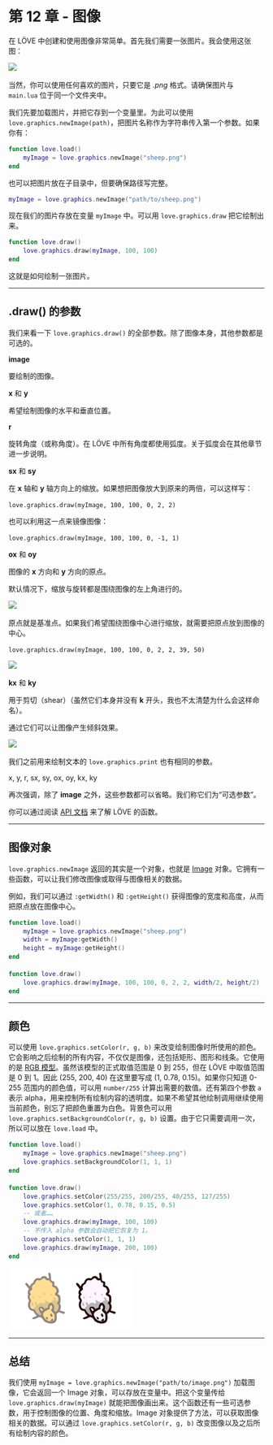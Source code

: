 # 第 12 章 - 图像

在 LÖVE 中创建和使用图像非常简单。首先我们需要一张图片。我会使用这张图：

![](/images/book/12/sheep.png)

当然，你可以使用任何喜欢的图片，只要它是 *.png* 格式。请确保图片与 `main.lua` 位于同一个文件夹中。

我们先要加载图片，并把它存到一个变量里。为此可以使用 `love.graphics.newImage(path)`，把图片名称作为字符串传入第一个参数。如果你有：

```lua
function love.load()
    myImage = love.graphics.newImage("sheep.png")
end
```

也可以把图片放在子目录中，但要确保路径写完整。

```lua
myImage = love.graphics.newImage("path/to/sheep.png")
```

现在我们的图片存放在变量 `myImage` 中。可以用 `love.graphics.draw` 把它绘制出来。

```lua
function love.draw()
    love.graphics.draw(myImage, 100, 100)
end
```

这就是如何绘制一张图片。

___

## .draw() 的参数

我们来看一下 `love.graphics.draw()` 的全部参数。除了图像本身，其他参数都是可选的。

**image**

要绘制的图像。

**x** 和 **y**

希望绘制图像的水平和垂直位置。

**r**

旋转角度（或称角度）。在 LÖVE 中所有角度都使用弧度。关于弧度会在其他章节进一步说明。

**sx** 和 **sy**

在 **x** 轴和 **y** 轴方向上的缩放。如果想把图像放大到原来的两倍，可以这样写：

`love.graphics.draw(myImage, 100, 100, 0, 2, 2)`

也可以利用这一点来镜像图像：

`love.graphics.draw(myImage, 100, 100, 0, -1, 1)`

**ox** 和 **oy**

图像的 **x** 方向和 **y** 方向的原点。

默认情况下，缩放与旋转都是围绕图像的左上角进行的。

![](/images/book/12/origin1.png)

原点就是基准点。如果我们希望围绕图像中心进行缩放，就需要把原点放到图像的中心。

`love.graphics.draw(myImage, 100, 100, 0, 2, 2, 39, 50)`

![](/images/book/12/origin2.png)

**kx** 和 **ky**

用于剪切（shear）（虽然它们本身并没有 **k** 开头，我也不太清楚为什么会这样命名）。

通过它们可以让图像产生倾斜效果。

![](/images/book/12/shear.png)

我们之前用来绘制文本的 `love.graphics.print` 也有相同的参数。

x, y, r, sx, sy, ox, oy, kx, ky

再次强调，除了 **image** 之外，这些参数都可以省略。我们称它们为“可选参数”。

你可以通过阅读 [API 文档](https://love2d.org/wiki/love.graphics.draw) 来了解 LÖVE 的函数。

___

## 图像对象

`love.graphics.newImage` 返回的其实是一个对象，也就是 [Image](https://love2d.org/wiki/Image) 对象。它拥有一些函数，可以让我们修改图像或取得与图像相关的数据。

例如，我们可以通过 `:getWidth()` 和 `:getHeight()` 获得图像的宽度和高度，从而把原点放在图像中心。

```lua
function love.load()
    myImage = love.graphics.newImage("sheep.png")
    width = myImage:getWidth()
    height = myImage:getHeight()
end

function love.draw()
    love.graphics.draw(myImage, 100, 100, 0, 2, 2, width/2, height/2)
end
```

___

## 颜色

可以使用 `love.graphics.setColor(r, g, b)` 来改变绘制图像时所使用的颜色。它会影响之后绘制的所有内容，不仅仅是图像，还包括矩形、图形和线条。它使用的是 [RGB 模型](https://en.wikipedia.org/wiki/RGB_color_model)。虽然该模型的正式取值范围是 0 到 255，但在 LÖVE 中取值范围是 0 到 1。因此 (255, 200, 40) 在这里要写成 (1, 0.78, 0.15)。如果你只知道 0-255 范围内的颜色值，可以用 `number/255` 计算出需要的数值。还有第四个参数 `a` 表示 alpha，用来控制所有绘制内容的透明度。如果不希望其他绘制调用继续使用当前颜色，别忘了把颜色重置为白色。背景色可以用 `love.graphics.setBackgroundColor(r, g, b)` 设置。由于它只需要调用一次，所以可以放在 `love.load` 中。

```lua
function love.load()
    myImage = love.graphics.newImage("sheep.png")
    love.graphics.setBackgroundColor(1, 1, 1)
end

function love.draw()
    love.graphics.setColor(255/255, 200/255, 40/255, 127/255)
    love.graphics.setColor(1, 0.78, 0.15, 0.5)
    -- 或者……
    love.graphics.draw(myImage, 100, 100)
    -- 不传入 alpha 参数会自动把它恢复为 1。
    love.graphics.setColor(1, 1, 1)
    love.graphics.draw(myImage, 200, 100)
end
```

![](/images/book/12/color.png)

___

## 总结

我们使用 `myImage = love.graphics.newImage("path/to/image.png")` 加载图像，它会返回一个 Image 对象，可以存放在变量中。把这个变量传给 `love.graphics.draw(myImage)` 就能把图像画出来。这个函数还有一些可选参数，用于控制图像的位置、角度和缩放。Image 对象提供了方法，可以获取图像相关的数据。可以通过 `love.graphics.setColor(r, g, b)` 改变图像以及之后所有绘制内容的颜色。
